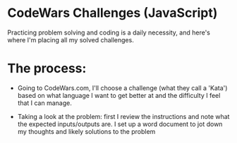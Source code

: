 # CodeWars Challenges (JavaScript)

Practicing problem solving and coding is a daily necessity, and here's where I'm placing all my solved challenges.

# The process:

- Going to CodeWars.com, I'll choose a challenge (what they call a 'Kata') based on what language I want to get better at and the difficulty I feel that I can manage.

- Taking a look at the problem: first I review the instructions and note what the expected inputs/outputs are. I set up a word document to jot down my thoughts and likely solutions to the problem
